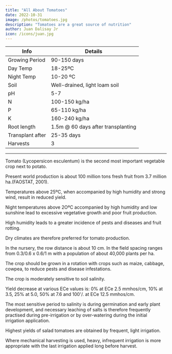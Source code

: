```yaml
---
title: "All About Tomatoes"
date: 2022-10-31
image: /photos/tomatoes.jpg
description: "Tomatoes are a great source of nutrition"
author: Juan Dalisay Jr
icon: /icons/juan.jpg
---
```



Info | Details 
--- | ---
Growing Period | 90-150 days
Day Temp | 18-25ºC
Night Temp | 10-20 ºC
Soil | Well-drained, light loam soil
pH | 5-7
N | 100-150 kg/ha
P | 65-110 kg/ha
K | 160-240 kg/ha
Root length | 1.5m @ 60 days after transplanting
Transplant after | 25-35 days
Harvests | 3

---
Tomato (Lycopersicon esculentum) is the second most important vegetable crop next to potato. 

Present world production is about 100 million tons fresh fruit from 3.7 million ha.(FAOSTAT, 2001).

Temperatures above 25ºC, when accompanied by high humidity and strong wind, result in reduced yield. 

Night temperatures above 2OºC accompanied by high humidity and low sunshine lead to excessive vegetative growth and poor fruit production. 

High humidity leads to a greater incidence of pests and diseases and fruit rotting. 

Dry climates are therefore preferred for tomato production.
 
In the nursery, the row distance is about 10 cm. In the field spacing ranges from 0.3/0.6 x 0.6/1 m with a population of about 40,000 plants per ha. 

The crop should be grown in a rotation with crops such as maize, cabbage, cowpea, to reduce pests and disease infestations.

The crop is moderately sensitive to soil salinity. 

Yield decrease at various ECe values is: 0% at ECe 2.5 mmhos/cm, 10% at 3.5, 25% at 5.0, 50% at 7.6 and 100'/. at ECe 12.5 mmhos/cm. 

The most sensitive period to salinity is during germination and early plant development, and necessary leaching of salts is therefore frequently practised during pre-irrigation or by over-watering during the initial irrigation application.

Highest yields of salad tomatoes are obtained by frequent, light irrigation. 

Where mechanical harvesting is used, heavy, infrequent irrigation is more appropriate with the last irrigation applied long before harvest.


<!-- Over 80 percent of the total water uptake occurs in the first 0.5 to 0.7 m and 100 per-cent of the water uptake of a full grown crop occurs from the first 0.7 to 1.5 m (D = 0.7 - 1.5 m). Under conditions when maximum evapotranspiration (ETm) is 5 to 6 mm/ day water uptake to meet full crop water requirements is affected when more than 40 percent of the total available soil water has been depleted (p = 0.4).

Irrigation Scheduling
The crop performance is sensitive to the irrigation practices. In general a prolonged severe water deficit limits growth and reduces yields which cannot be corrected by heavy watering later on. Highest demand for water is during flowering. however, withholding irrigation during this period is sometimes recommended to force less mature plants into flowering in order to obtain uniform flowering and ripening. Care should be exercised in this to avoid damage to the mature plants.

Excessive watering during the flowering period (2) has been shown to increase flower drop and reduce fruit set. Also this may cause excessive vegetative growth and a delay in ripening. Water supply during and after fruit set must be limited to a rate which will prevent stimulation of new growth at the expense of fruit development. Heavy, irregular irrigations or dry periods alternating with wet periods should be avoided. For production of salad tomato with more than one harvest, the crop flourishes best under light, frequent irrigation, well-distributed over the growing period with the soil depletion level during the different growth periods remaining below 40 percent (p < 0.4). This promotes optimum growth during the total growing period and results in high yield of good quality. With one harvest uniform ripening is required and the depletion level during this period may increase to 60 to 70 percent.

When water supply is limited, application for a salad crop can be concentrated during periods of transplanting, flowering (2) and yield formation (3). For a crop grown for paste production, a more extensive irrigation may be applied with last heavy irrigation applied prior to flowering.

Irrigation Methods
Surface irrigation by furrow is commonly practised. Under sprinkler irrigation the occurrence of fungal diseases and possibly bacterial canker may become a major problem. Further, under sprinkler, fruit set may be reduced with an increase in fruit rotting. In the case of poor quality water, leaf burn will occur with sprinkler irriga-tion; this may be reduced by sprinkling at night and shifting of sprinkler lines with the direction of the prevailing wind. Due to the crops specific demands for a high soil water content achieved without leaf wetting, trickle or drip irrigation has been successfully applied.

Yield
Frequent light irrigation improve the size, shape, juiciness and colour of the fruit, but total solids (dry matter content) and acid content will be reduced. However, the decrease in solids will lower the fruit quality for processing. In selecting the irrigation practices consideration must therefore be given to teh type of end product required. Prolonged water deficits leads to fruit cracking. Where fruit rot is a problem, frequent sprinkler irrigation should be avoided during the period of yield formation.

A good commercial yield under irrigation is 45 to 65 tons/ha fresh fruit, of which 80 to 90 percent is moisture, depending on the use of the product. the water utilization efficiency for harvested yield (Ey) for fresh tomatoes is 10 to 12 kg/m3 -->